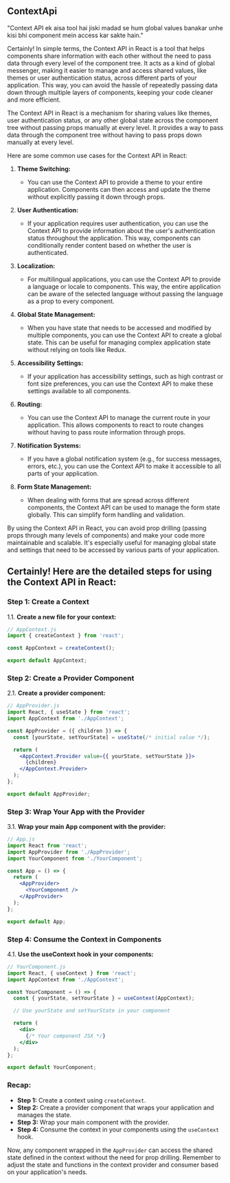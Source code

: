 ## ContextApi

"Context API ek aisa tool hai jiski madad se hum global values banakar unhe kisi bhi component mein access kar sakte hain."

Certainly! In simple terms, the Context API in React is a tool that helps components share information with each other without the need to pass data through every level of the component tree. It acts as a kind of global messenger, making it easier to manage and access shared values, like themes or user authentication status, across different parts of your application. This way, you can avoid the hassle of repeatedly passing data down through multiple layers of components, keeping your code cleaner and more efficient.

The Context API in React is a mechanism for sharing values like themes, user authentication status, or any other global state across the component tree without passing props manually at every level. It provides a way to pass data through the component tree without having to pass props down manually at every level.

Here are some common use cases for the Context API in React:

1. **Theme Switching:**
   - You can use the Context API to provide a theme to your entire application. Components can then access and update the theme without explicitly passing it down through props.

2. **User Authentication:**
   - If your application requires user authentication, you can use the Context API to provide information about the user's authentication status throughout the application. This way, components can conditionally render content based on whether the user is authenticated.

3. **Localization:**
   - For multilingual applications, you can use the Context API to provide a language or locale to components. This way, the entire application can be aware of the selected language without passing the language as a prop to every component.

4. **Global State Management:**
   - When you have state that needs to be accessed and modified by multiple components, you can use the Context API to create a global state. This can be useful for managing complex application state without relying on tools like Redux.

5. **Accessibility Settings:**
   - If your application has accessibility settings, such as high contrast or font size preferences, you can use the Context API to make these settings available to all components.

6. **Routing:**
   - You can use the Context API to manage the current route in your application. This allows components to react to route changes without having to pass route information through props.

7. **Notification Systems:**
   - If you have a global notification system (e.g., for success messages, errors, etc.), you can use the Context API to make it accessible to all parts of your application.

8. **Form State Management:**
   - When dealing with forms that are spread across different components, the Context API can be used to manage the form state globally. This can simplify form handling and validation.

By using the Context API in React, you can avoid prop drilling (passing props through many levels of components) and make your code more maintainable and scalable. It's especially useful for managing global state and settings that need to be accessed by various parts of your application.

## Certainly! Here are the detailed steps for using the Context API in React:

### Step 1: Create a Context

1.1. **Create a new file for your context:**
```jsx
// AppContext.js
import { createContext } from 'react';

const AppContext = createContext();

export default AppContext;
```

### Step 2: Create a Provider Component

2.1. **Create a provider component:**
```jsx
// AppProvider.js
import React, { useState } from 'react';
import AppContext from './AppContext';

const AppProvider = ({ children }) => {
  const [yourState, setYourState] = useState(/* initial value */);

  return (
    <AppContext.Provider value={{ yourState, setYourState }}>
      {children}
    </AppContext.Provider>
  );
};

export default AppProvider;
```

### Step 3: Wrap Your App with the Provider

3.1. **Wrap your main App component with the provider:**
```jsx
// App.js
import React from 'react';
import AppProvider from './AppProvider';
import YourComponent from './YourComponent';

const App = () => {
  return (
    <AppProvider>
      <YourComponent />
    </AppProvider>
  );
};

export default App;
```

### Step 4: Consume the Context in Components

4.1. **Use the useContext hook in your components:**
```jsx
// YourComponent.js
import React, { useContext } from 'react';
import AppContext from './AppContext';

const YourComponent = () => {
  const { yourState, setYourState } = useContext(AppContext);

  // Use yourState and setYourState in your component

  return (
    <div>
      {/* Your component JSX */}
    </div>
  );
};

export default YourComponent;
```

### Recap:

- **Step 1:** Create a context using `createContext`.
- **Step 2:** Create a provider component that wraps your application and manages the state.
- **Step 3:** Wrap your main component with the provider.
- **Step 4:** Consume the context in your components using the `useContext` hook.

Now, any component wrapped in the `AppProvider` can access the shared state defined in the context without the need for prop drilling. Remember to adjust the state and functions in the context provider and consumer based on your application's needs.